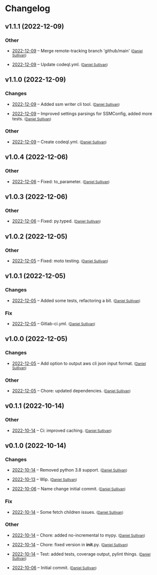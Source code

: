 # Changelog


## v1.1.1 (2022-12-09)

### Other

  * [2022-12-09](0be5fd655a64f0ac66a26cb8bdaf7b97e7b1dd8b) – Merge remote-tracking branch 'github/main'  <small>([Daniel Sullivan](mailto:daniel.j.sullivan@state.mn.us))</small>

  * [2022-12-09](2aa4216280f65c4034c6a7dc99fc00b8c46f9e75) – Update codeql.yml.  <small>([Daniel Sullivan](mailto:4440652+mumblepins@users.noreply.github.com))</small>


## v1.1.0 (2022-12-09)

### Changes

  * [2022-12-09](f7305ff17e615e4ad2141d15b666ce2eab210991) – Added ssm writer cli tool.  <small>([Daniel Sullivan](mailto:daniel.j.sullivan@state.mn.us))</small>

  * [2022-12-09](22edd20733974b52aa037da122ce6670093fad70) – Improved settings parsings for SSMConfig, added more tests.  <small>([Daniel Sullivan](mailto:daniel.j.sullivan@state.mn.us))</small>

### Other

  * [2022-12-09](9f10d1978635e0ce3ada229b1132030989d981fe) – Create codeql.yml.  <small>([Daniel Sullivan](mailto:4440652+mumblepins@users.noreply.github.com))</small>


## v1.0.4 (2022-12-06)

### Other

  * [2022-12-06](1f99a5de64d363c8fdd1d4048caf22285886000c) – Fixed: to_parameter.  <small>([Daniel Sullivan](mailto:daniel.j.sullivan@state.mn.us))</small>


## v1.0.3 (2022-12-06)

### Other

  * [2022-12-06](2ee19c8de007c5471eea8431982bc36b56f30599) – Fixed: py.typed.  <small>([Daniel Sullivan](mailto:daniel.j.sullivan@state.mn.us))</small>


## v1.0.2 (2022-12-05)

### Other

  * [2022-12-05](aad907b8ce726dc659040af0d84524c81f4e8db1) – Fixed: moto testing.  <small>([Daniel Sullivan](mailto:daniel.j.sullivan@state.mn.us))</small>


## v1.0.1 (2022-12-05)

### Changes

  * [2022-12-05](9f88b595debaaca3d69d3403deb0581d03422b8e) – Added some tests, refactoring a bit.  <small>([Daniel Sullivan](mailto:daniel.j.sullivan@state.mn.us))</small>

### Fix

  * [2022-12-05](7a412cd4369ff7b09b105ee870c8558e2d44aa57) – Gitlab-ci.yml.  <small>([Daniel Sullivan](mailto:daniel.j.sullivan@state.mn.us))</small>


## v1.0.0 (2022-12-05)

### Changes

  * [2022-12-05](81d78b2dc828e6096cb05bc8e43b96b2543d509b) – Add option to output aws cli json input format.  <small>([Daniel Sullivan](mailto:daniel.j.sullivan@state.mn.us))</small>

### Other

  * [2022-12-05](577f4812ff519113fc10bf4c16cb810c49a3dd45) – Chore: updated dependencies.  <small>([Daniel Sullivan](mailto:daniel.j.sullivan@state.mn.us))</small>


## v0.1.1 (2022-10-14)

### Other

  * [2022-10-14](d5100cf07790655b35e77629e49c906e8302bc94) – Ci: improved caching.  <small>([Daniel Sullivan](mailto:daniel.j.sullivan@state.mn.us))</small>


## v0.1.0 (2022-10-14)

### Changes

  * [2022-10-14](01a2fdafd53fbc7852bfd99f144b6b357ee5fc35) – Removed python 3.8 support.  <small>([Daniel Sullivan](mailto:daniel.j.sullivan@state.mn.us))</small>

  * [2022-10-13](64691d6c2f07870c95b8035333122f6e02be577b) – Wip.  <small>([Daniel Sullivan](mailto:daniel.j.sullivan@state.mn.us))</small>

  * [2022-10-06](1336cc0ecb67fbdc49e255e8faa198ef3d82c1c1) – Name change initial commit.  <small>([Daniel Sullivan](mailto:daniel.j.sullivan@state.mn.us))</small>

### Fix

  * [2022-10-14](e95bc39416490fe6c2a953bd4d6de0ccf2fa43fb) – Some fetch children issues.  <small>([Daniel Sullivan](mailto:daniel.j.sullivan@state.mn.us))</small>

### Other

  * [2022-10-14](a91b5efc1d3168a40af50f050fe9ec103a4a6930) – Chore: added no-incremental to mypy.  <small>([Daniel Sullivan](mailto:daniel.j.sullivan@state.mn.us))</small>

  * [2022-10-14](5b8e4234e6e50ea5548c277be3957ad350559173) – Chore: fixed version in __init__.py.  <small>([Daniel Sullivan](mailto:daniel.j.sullivan@state.mn.us))</small>

  * [2022-10-14](71f340af374e56b0da8b799d1dac4f833dd55b76) – Test: added tests, coverage output, pylint things.  <small>([Daniel Sullivan](mailto:daniel.j.sullivan@state.mn.us))</small>

  * [2022-10-06](c39da92e5f4082349ef65b6438dbbbccee18538e) – Initial commit.  <small>([Daniel Sullivan](mailto:4440652+mumblepins@users.noreply.github.com))</small>


